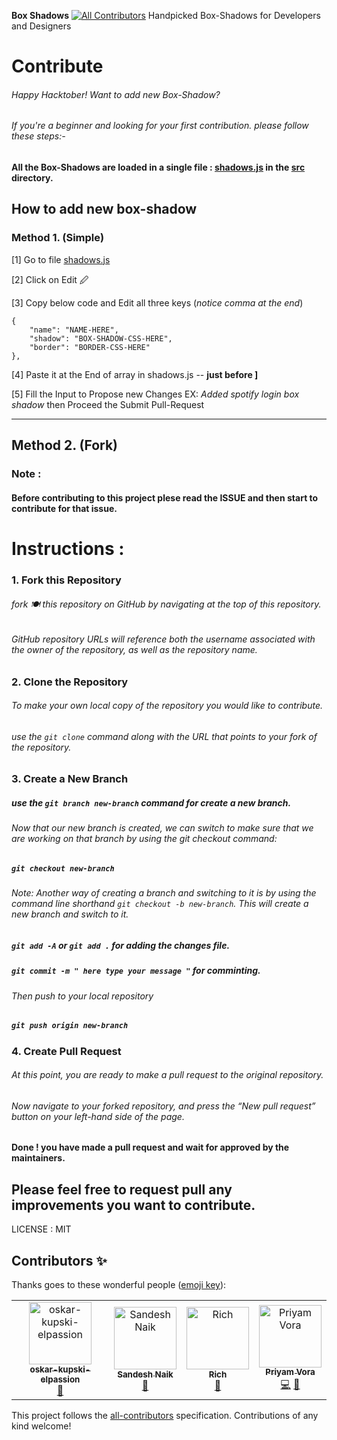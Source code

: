 **Box Shadows**
[![All Contributors](https://img.shields.io/badge/all_contributors-4-orange.svg?style=flat-square)](#contributors)
Handpicked Box-Shadows for Developers and Designers


# Contribute
###### Happy Hacktober! Want to add new Box-Shadow? 
###### If you're a beginner and looking for your first contribution. please follow these steps:-

#### All the Box-Shadows are loaded in a single file : [shadows.js](https://github.com/nakulrathore/Box-Shadows/blob/master/src/shadows.js)  in the [src](https://github.com/nakulrathore/Box-Shadows/tree/master/src) directory.

## How to add new box-shadow

### Method 1. (Simple)

 [1] Go to file [shadows.js](https://github.com/nakulrathore/Box-Shadows/blob/master/src/shadows.js)
 
 [2] Click on Edit 🖉
 
 [3] Copy below code and Edit all three keys (*notice comma at the end*)
 

    {
    	"name": "NAME-HERE",
    	"shadow": "BOX-SHADOW-CSS-HERE",
    	"border": "BORDER-CSS-HERE"
    },


 [4] Paste it at the End of array in shadows.js -- **just before ]**
 
 [5] Fill the Input to Propose new Changes EX: *Added spotify login box shadow* then Proceed the Submit Pull-Request





-----

## Method 2. (Fork)

### Note :
#### Before contributing to this project plese read the ISSUE and then start to contribute for that issue.


# Instructions :
### 1. Fork this Repository
###### fork 🍽️ this repository on GitHub by navigating at the top of this repository.

###### GitHub repository URLs will reference both the username associated with the owner of the repository, as well as the repository name.

### 2. Clone the Repository

###### To make your own local copy of the repository you would like to contribute.

###### use the `git clone`  command along with the URL that points to your fork of the repository.


### 3. Create a New Branch

##### use the `git branch new-branch` command for create a new branch.

###### Now that our new branch is created, we can switch to make sure that we are working on that branch by using the git checkout command:

##### ` git checkout new-branch `

###### Note: Another way of creating a branch and switching to it is by using the command line shorthand ` git checkout -b new-branch `. This will create a new branch and switch to it.

##### ` git add -A ` or ` git add . ` for adding the changes file.

##### ` git commit -m " here type your message " ` for comminting.

###### Then push to your local repository
##### ` git push origin new-branch `

### 4. Create Pull Request

###### At this point, you are ready to make a pull request to the original repository.

###### Now navigate to your forked repository, and press the “New pull request” button on your left-hand side of the page. 
#### Done ! you have made a pull request and wait for approved by the maintainers.

## Please feel free to request pull any improvements you want to contribute.


LICENSE : MIT

## Contributors ✨

Thanks goes to these wonderful people ([emoji key](https://allcontributors.org/docs/en/emoji-key)):

<!-- ALL-CONTRIBUTORS-LIST:START - Do not remove or modify this section -->
<!-- prettier-ignore -->
<table>
  <tr>
    <td align="center"><a href="https://github.com/oskar-kupski-elpassion"><img src="https://avatars0.githubusercontent.com/u/56027069?v=4" width="100px;" alt="oskar-kupski-elpassion"/><br /><sub><b>oskar-kupski-elpassion</b></sub></a><br /><a href="#design-oskar-kupski-elpassion" title="Design">🎨</a></td>
    <td align="center"><a href="https://github.com/sandeshan"><img src="https://avatars1.githubusercontent.com/u/6829737?v=4" width="100px;" alt="Sandesh Naik"/><br /><sub><b>Sandesh Naik</b></sub></a><br /><a href="#design-sandeshan" title="Design">🎨</a></td>
    <td align="center"><a href="https://github.com/rvrvrv"><img src="https://avatars1.githubusercontent.com/u/55961065?v=4" width="100px;" alt="Rich"/><br /><sub><b>Rich</b></sub></a><br /><a href="#design-rvrvrv" title="Design">🎨</a></td>
    <td align="center"><a href="https://github.com/da201501181"><img src="https://avatars2.githubusercontent.com/u/25818305?v=4" width="100px;" alt="Priyam Vora"/><br /><sub><b>Priyam Vora</b></sub></a><br /><a href="https://github.com/nakulrathore/Box-Shadows/commits?author=da201501181" title="Code">💻</a> <a href="#maintenance-da201501181" title="Maintenance">🚧</a></td>
  </tr>
</table>

<!-- ALL-CONTRIBUTORS-LIST:END -->

This project follows the [all-contributors](https://github.com/all-contributors/all-contributors) specification. Contributions of any kind welcome!